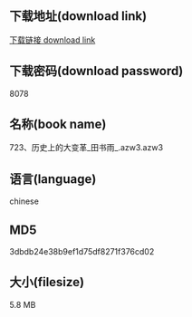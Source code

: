## 下载地址(download link)
[下载链接 download link](https://voluble-croquembouche-d321dc.netlify.app/?s=723%E3%80%81%E5%8E%86%E5%8F%B2%E4%B8%8A%E7%9A%84%E5%A4%A7%E5%8F%98%E9%9D%A9_%E7%94%B0%E4%B9%A6%E9%9B%A8_.azw3)

## 下载密码(download password)
8078

## 名称(book name)
723、历史上的大变革_田书雨_.azw3.azw3

## 语言(language)
chinese

## MD5
3dbdb24e38b9ef1d75df8271f376cd02

## 大小(filesize)
5.8 MB
